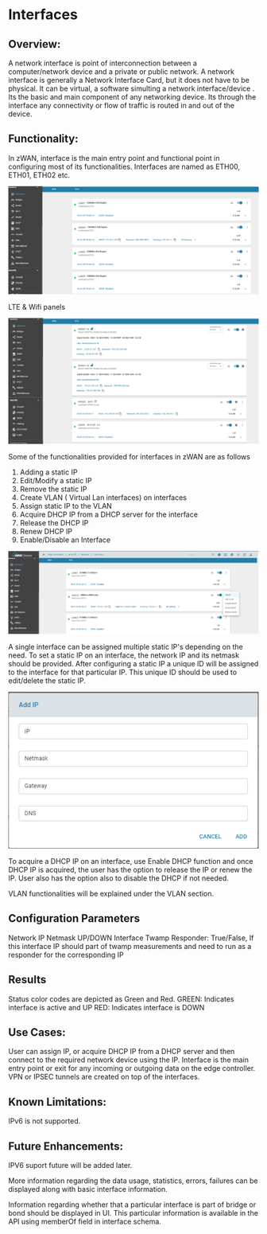# Interfaces

## Overview: 

A network interface is point of interconnection between a computer/network device and a private or public network. A network  interface is generally a Network Interface Card, but it does not have to be physical. It can be virtual, a software simulting a network interface/device . Its the basic and main component of any networking device. Its through the interface any connectivity or flow of traffic is routed in and out of the device.

## Functionality:

In zWAN, interface is the main entry point and functional point in configuring most of its functionalities. Interfaces are named as ETH00, ETH01, ETH02 etc. 


![Interface](images/Interfaces.png)

LTE & Wifi panels

![Interface](images/LTE_Wifi.png)


Some of the functionalities provided for interfaces in zWAN are as follows

1) Adding a static IP
2) Edit/Modify a static IP
3) Remove the static IP
4) Create VLAN ( Virtual Lan interfaces) on interfaces
5) Assign static IP to the VLAN
6) Acquire DHCP IP from a DHCP server for the interface
7) Release the DHCP IP
8) Renew DHCP IP
9) Enable/Disable an Interface


![Interface](images/Interfaces-Functions.png)

A single interface can be assigned multiple static IP's depending on the need. To set a static IP on an interface, the network IP and its netmask should be provided. After configuring a static IP a unique ID will be assigned to the interface for that particular IP. This unique ID should be used to edit/delete the static IP.

![Interface](images/Interfaces-AddStatic.png)

To acquire a DHCP IP on an interface, use Enable DHCP function and once DHCP IP is acquired, the user has the option to release the IP or renew the IP. User also has the option also to disable the DHCP if not needed.

VLAN functionalities will be explained under the VLAN section.

## Configuration Parameters

Network IP
Netmask 
UP/DOWN Interface
Twamp Responder: True/False, If this interface IP should part of twamp measurements and need to run as a responder for the corresponding IP

## Results

Status color codes are depicted as Green and Red.
GREEN: Indicates interface is active and UP
RED: Indicates interface is DOWN

## Use Cases:
    
User can assign IP, or acquire DHCP IP from a DHCP server and then connect to the required network device using the IP. Interface is the main entry point or exit for any incoming or outgoing data on the edge controller. VPN or IPSEC tunnels are created on top of the interfaces.

## Known Limitations:

IPv6 is not supported.

## Future Enhancements:

IPV6 suport future will be added later.

More information regarding the data usage, statistics, errors, failures can be displayed along with basic interface information.

Information regarding whether that a particular interface is part of bridge or bond should be displayed in UI. This particular information is available in the API using memberOf field in interface schema.




